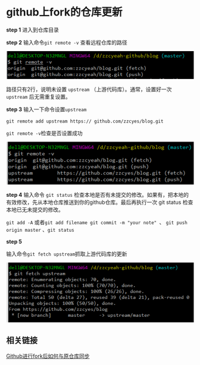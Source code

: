 # github上fork的仓库更新

**step 1**
进入到仓库目录

**step 2**
输入命令`git remote -v` 查看远程仓库的路径

![Alt text](images/git-fork-001.png)

路径只有2行，说明未设置 `upstream` （上游代码库）。通常，设置好一次 `upstream` 后无需重复设置。

**step 3**
输入一下命令设置`upstream`

```
git remote add upstream https:// github.com/zzcyes/blog.git
```

`git remote -v`检查是否设置成功

![Alt text](images/git-fork-002.png)

**step 4**
输入命令 `git status` 检查本地是否有未提交的修改。如果有，把本地的有效修改，先从本地仓库推送到你的github仓库。最后再执行一次 git status 检查本地已无未提交的修改。

`git add -A` 或者`git add filename git commit -m "your note" `、 `git push origin master` 、`git status`

**step 5**

输入命令`git fetch upstream`抓取上游代码库的更新

![Alt text](images/git-fork-003.png)

## 相关链接
[Github进行fork后如何与原仓库同步](https://zhuanlan.zhihu.com/p/89607964)
